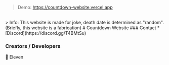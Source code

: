 > Demo: https://countdown-website.vercel.app
<br>
> Info: This website is made for joke, death date is determined as "random". (Briefly, this website is a fabrication)
# Countdown Website
### Contact
* [Discord](https://discord.gg/T4BMtSu)

### Creators / Developers
👤 Eleven

